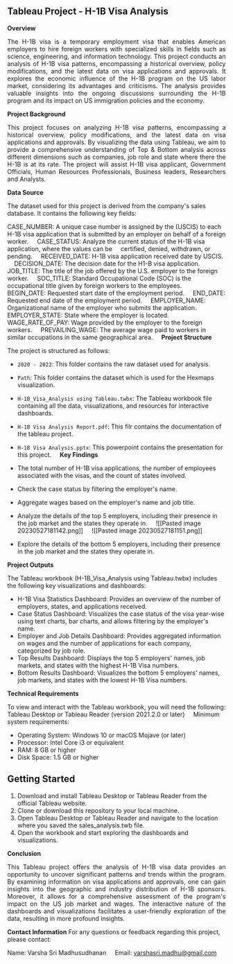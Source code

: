 ## Tableau Project - H-1B Visa Analysis

__Overview__

<p align="justify">The H-1B visa is a temporary employment visa that enables American employers to hire foreign workers with specialized skills in fields such as science, engineering, and information technology. This project conducts an analysis of H-1B visa patterns, encompassing a historical overview, policy modifications, and the latest data on visa applications and approvals. It explores the economic influence of the H-1B program on the US labor market, considering its advantages and criticisms. The analysis provides valuable insights into the ongoing discussions surrounding the H-1B program and its impact on US immigration policies and the economy.</p>

__Project Background__

<p align="justify">This project focuses on analyzing H-1B visa patterns, encompassing a historical overview, policy modifications, and the latest data on visa applications and approvals. By visualizing the data using Tableau, we aim to provide a comprehensive understanding of Top & Bottom analysis across different dimensions such as companies, job role and state where there the H-1B is at its rate. The project will assist H-1B visa applicant, Government Officials, Human Resources Professionals, Business leaders, Researchers and Analysts.</p>

__Data Source__

The dataset used for this project is derived from the company's sales database. It contains the following key fields:  

CASE_NUMBER: A unique case number is assigned by the (USCIS) to each H-1B visa application that is submitted by an employer on behalf of a foreign worker.
    CASE_STATUS: Analyze the current status of the H-1B visa application, where the values can be
    certified, denied, withdrawn, or pending.
    RECEIVED_DATE: H-1B visa application received date by USCIS.
    DECISION_DATE: The decision date for the H1-B visa application.
    JOB_TITLE: The title of the job offered by the U.S. employer to the foreign worker.
    SOC_TITLE: Standard Occupational Code (SOC) is the occupational title given by foreign workers to the employees.
    BEGIN_DATE: Requested start date of the employment period.
    END_DATE: Requested end date of the employment period.
    EMPLOYER_NAME: Organizational name of the employer who submits the application.
    EMPLOYER_STATE: State where the employer is located.
    WAGE_RATE_OF_PAY: Wage provided by the employer to the foreign workers.
    PREVAILING_WAGE: The average wage paid to workers in similar occupations in the same geographical area.
    
__Project Structure__

The project is structured as follows:
- `2020 - 2022`: This folder contains the raw dataset used for analysis.
- `Path`: This folder contains the dataset which is used for the Hexmaps visualization.
-  `H-1B_Visa_Analysis using Tableau.twbx`: The Tableau workbook file containing all the data, visualizations, and resources for interactive dashboards.
- `H-1B Visa Analysis Report.pdf`: This filr contains the documentation of the tableau project.
- `H-1B Visa Analysis.pptx`: This powerpoint contains the presentation for this project.
    
__Key Findings__

- The total number of H-1B visa applications, the number of employees associated with the visas, and the count of states involved.
- Check the case status by filtering the employer's name.
- Aggregate wages based on the employer's name and job title.
- Analyze the details of the top 5 employers, including their presence in the job market and the states they operate in.
    ![[Pasted image 20230527181142.png]]
    ![[Pasted image 20230527181151.png]]
- Explore the details of the bottom 5 employers, including their presence in the job market and the states they operate in.

__Project Outputs__

The Tableau workbook (H-1B_Visa_Analysis using Tableau.twbx) includes the following key visualizations and dashboards:
- H-1B Visa Statistics Dashboard: Provides an overview of the number of employers, states, and applications received.
- Case Status Dashboard: Visualizes the case status of the visa year-wise using text charts, bar charts, and allows filtering by the employer's name.
- Employer and Job Details Dashboard: Provides aggregated information on wages and the number of applications for each company, categorized by job role.
- Top Results Dashboard: Displays the top 5 employers' names, job markets, and states with the highest H-1B Visa numbers.
- Bottom Results Dashboard: Visualizes the bottom 5 employers' names, job markets, and states with the lowest H-1B Visa numbers.

__Technical Requirements__

To view and interact with the Tableau workbook, you will need the following:
Tableau Desktop or Tableau Reader (version 2021.2.0 or later)
    Minimum system requirements:
- Operating System: Windows 10 or macOS Mojave (or later)
- Processor: Intel Core i3 or equivalent
- RAM: 8 GB or higher
- Disk Space: 1.5 GB or higher

## __Getting Started__

1) Download and install Tableau Desktop or Tableau Reader from the official Tableau website.
2) Clone or download this repository to your local machine.
3) Open Tableau Desktop or Tableau Reader and navigate to the location where you saved the sales_analysis.twb file.
4) Open the workbook and start exploring the dashboards and visualizations.

__Conclusion__

<p align="justify">This Tableau project offers the analysis of H-1B visa data provides an opportunity to uncover significant patterns and trends within the program. By examining information on visa applications and approvals, one can gain insights into the geographic and industry distribution of H-1B sponsors. Moreover, it allows for a comprehensive assessment of the program's impact on the US job market and wages. The interactive nature of the dashboards and visualizations facilitates a user-friendly exploration of the data, resulting in more profound insights.</p>

__Contact Information__
For any questions or feedback regarding this project, please contact:

Name: Varsha Sri Madhusudhanan
    Email: varshasri.madhu@gmail.com
